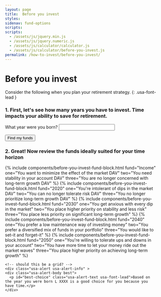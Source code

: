 ```yaml
---
layout: page
title:  Before you invest
styles:
sidenav: fund-options
scripts:
scripts:
  - /assets/js/jquery.min.js
  - /assets/js/jquery.numeric.js
  - /assets/js/calculator/calculator.js
  - /assets/js/calculator/before-you-invest.js
permalink: /how-to-invest/before-you-invest/
---
```


# Before you invest

Consider the following when you plan your retirement strategy.
{: .usa-font-lead }

<!-- STEP 1 -->
<div class="before-you-invest-tool step1" id="enter-birthdate">
  <h3 class="step-title"><span>1.</span> First, let's see how many years you have to invest. Time impacts your ability to save for retirement.</h3>
  <label for="year-born">What year were you born?</label>
  <input id="year-born" name="year-born" type="text" class="positiveinteger">
</div>
<p><button onclick="checkYearBorn(1);" class="usa-btn-primary">Find my funds</button></p>


<!-- STEP 2 -->
<div class="before-you-invest-tool">
  <div class="step2" id="review-funds">
    <h3 class="step-title"><span>2.</span> Great! Now review the funds ideally suited for your time horizon</h3>
    <div class="usa-grid-full">
{% include components/before-you-invest-fund-block.html fund="Income"
  one="You want to minimize the effect of the market DAV"
  two="You need stability in your account DAV"
  three="You are no longer concerned with long-term growth DAV"
%}
{% include components/before-you-invest-fund-block.html fund="2020"
  one="You're intolerant of dips in the market DAV"
  two="You can no longer tolerate risk DAV"
  three="You no longer prioritize long-term growth DAV"
%}
{% include components/before-you-invest-fund-block.html fund="2030"
  one="You get anxious with every dip in the market"
  two="You place higher priority on stability and less risk"
  three="You place less priority on significant long-term growth"
%}
{% include components/before-you-invest-fund-block.html fund="2040"
  one="You prefer a low maintenance way of investing money"
  two="You prefer a diversified mix of funds in your portfolio"
  three="You would like to set-it and forget-it"
%}
{% include components/before-you-invest-fund-block.html fund="2050"
  one="You're willing to tolerate ups and downs in your account"
  two="You have more time to let your money ride out the market waves"
  three="You place higher priority on achieving long-term growth"
%}
    </div>

    <!-- should this be a grid? -->
    <div class="usa-alert usa-alert-info" >
    <div class="usa-alert-body best">
      <p id="best-choice" class="usa-alert-text usa-font-lead">Based on the year you were born L XXXX is a good choice for you because you have time.</p>
    </div>
  </div>
</div>
